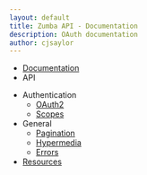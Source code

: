 ```yaml
---
layout: default
title: Zumba API - Documentation
description: OAuth documentation
author: cjsaylor
---
```


<ul class="breadcrumb">
	<li><a href="{{site_url}}/docs">Documentation</a></li>
	<li class="active">API</li>
</ul>

* Authentication
	* [OAuth2]({{site_url}}/docs/api/oauth.html)
	* [Scopes]({{site_url}}/docs/api/scopes.html)
* General
	* [Pagination]({{site_url}}/docs/api/pagination.html)
	* [Hypermedia]({{site_url}}/docs/api/hypermedia.html)
	* [Errors]({{site_url}}/docs/api/errors.html)
* [Resources]({{site_url}}/docs/api/resources)
